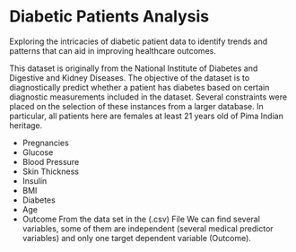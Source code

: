 # Diabetic Patients Analysis

Exploring the intricacies of diabetic patient data to identify trends and patterns that can aid in improving healthcare outcomes.

This dataset is originally from the National Institute of Diabetes and Digestive and Kidney
Diseases. 
The objective of the dataset is to diagnostically predict whether a patient has diabetes
based on certain diagnostic measurements included in the dataset. Several constraints were placed
on the selection of these instances from a larger database. In particular, all patients here are females
at least 21 years old of Pima Indian heritage.
- Pregnancies
- Glucose
- Blood Pressure
- Skin Thickness
- Insulin
- BMI
- Diabetes
- Age
- Outcome
From the data set in the (.csv) File We can find several variables, some of them are independent
(several medical predictor variables) and only one target dependent variable (Outcome).
